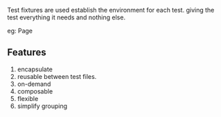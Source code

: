 

Test fixtures are used establish the environment for each test. giving the test everything it needs and nothing else.

eg: Page

## Features
1. encapsulate
2. reusable between test files.
3. on-demand
4. composable
5. flexible
6. simplify grouping